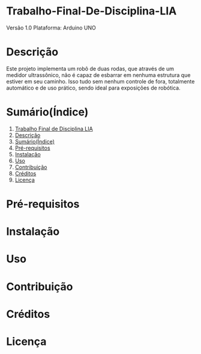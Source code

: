# Trabalho-Final-De-Disciplina-LIA
Versão 1.0 Plataforma: Arduino UNO
# Descrição
Este projeto implementa um robô de duas rodas, que através de  um medidor ultrassônico, não é capaz de esbarrar em nenhuma estrutura que estiver em seu caminho. Isso tudo sem nenhum controle de fora, totalmente automático e de uso prático, sendo ideal para exposições de robótica.
# Sumário(Índice)
1. [Trabalho Final de Disciplina LIA](#Trabalho-Final-De-Disciplina-LIA)
2. [Descrição](#Descrição)
3. [Sumário(Índice)](#Sumário(Índice))
4. [Pré-requisitos](#Pré-requisitos)
5. [Instalação](#Instalação)
6. [Uso](Uso)
7. [Contribuição](#Contribuição)
8. [Créditos](Créditos)
9. [Licença](#Licença)
# Pré-requisitos
# Instalação
# Uso
# Contribuição
# Créditos
# Licença



